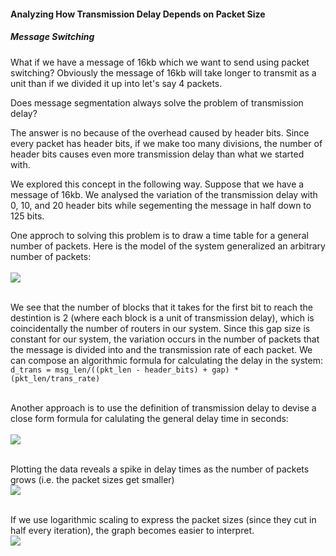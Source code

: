 #### Analyzing How Transmission Delay Depends on Packet Size
##### Message Switching

What if we have a message of 16kb which we want to send using packet switching? Obviously the message of 16kb will take longer to transmit as a unit than if we divided it up into let's say 4 packets. <br>

Does message segmentation always solve the problem of transmission delay?<br>

The answer is no because of the overhead caused by header bits. Since every packet has header bits, if we make too many divisions, the number of header bits causes even more transmission delay than what we started with. <br>

We explored this concept in the following way. Suppose that we have a message of 16kb. We analysed the variation of the transmission delay with 0, 10, and 20 header bits while segementing the message in half down to 125 bits.<br>

One approch to solving this problem is to draw a time table for a general number of packets. Here is the model of the system generalized an arbitrary number of packets: <br><br><img src="https://gist.githubusercontent.com/jawardell/58b723cdc0451ac4e9eb2ba577643a8a/raw/7ae81e7efae754d52157da0a60b04dbce25537e2/img3.png"><br><br>

We see that the number of blocks that it takes for the first bit to reach the destintion is 2 (where each block is a unit of transmission delay), which is coincidentally the number of routers in our system. Since this gap size is constant for our system, the variation occurs in the number of packets that the message is divided into and the transmission rate of each packet. We can compose an algorithmic formula for calculating the delay in the system: <br> `d_trans = msg_len/((pkt_len - header_bits) + gap) * (pkt_len/trans_rate)`<br><br>

Another approach is to use the definition of transmission delay to devise a close form formula for calulating the general delay time in seconds: <br><br>
<img src="https://gist.githubusercontent.com/jawardell/58b723cdc0451ac4e9eb2ba577643a8a/raw/7ae81e7efae754d52157da0a60b04dbce25537e2/Screen%2520Shot%25202018-08-21%2520at%25206.04.05%2520PM.png"><br><br>

Plotting the data reveals a spike in delay times as the number of packets grows (i.e. the packet sizes get smaller) <br>
<img src="https://gist.githubusercontent.com/jawardell/58b723cdc0451ac4e9eb2ba577643a8a/raw/7ae81e7efae754d52157da0a60b04dbce25537e2/img2.png"><br><br>

If we use logarithmic scaling to express the packet sizes (since they cut in half every iteration), the graph becomes easier to interpret.<br><img src="https://gist.githubusercontent.com/jawardell/58b723cdc0451ac4e9eb2ba577643a8a/raw/7ae81e7efae754d52157da0a60b04dbce25537e2/img1.png"><br><br>

